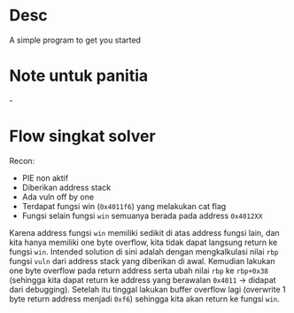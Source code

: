 # Desc

A simple program to get you started

# Note untuk panitia

\-

# Flow singkat solver

Recon:

- PIE non aktif
- Diberikan address stack
- Ada vuln off by one
- Terdapat fungsi win (`0x4011f6`) yang melakukan cat flag
- Fungsi selain fungsi `win` semuanya berada pada address `0x4012XX`

Karena address fungsi `win` memiliki sedikit di atas address fungsi lain, dan kita hanya memiliki one byte overflow, kita tidak dapat langsung return ke fungsi `win`. Intended solution di sini adalah dengan mengkalkulasi nilai `rbp` fungsi `vuln` dari address stack yang diberikan di awal. Kemudian lakukan one byte overflow pada return address serta ubah nilai `rbp` ke `rbp+0x38` (sehingga kita dapat return ke address yang berawalan `0x4011` -> didapat dari debugging). Setelah itu tinggal lakukan buffer overflow lagi (overwrite 1 byte return address menjadi `0xf6`) sehingga kita akan return ke fungsi `win`.
